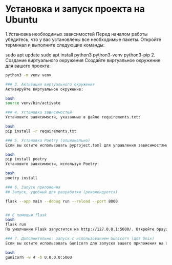 # Установка и запуск проекта на Ubuntu
1.Установка необходимых зависимостей
Перед началом работы убедитесь, что у вас установлены все необходимые пакеты. Откройте терминал и выполните следующие команды:


sudo apt update
sudo apt install python3 python3-venv python3-pip
2. Создание виртуального окружения
Создайте виртуальное окружение для вашего проекта:

```bash
python3 -m venv venv

### 3. Активация виртуального окружения
Активируйте виртуальное окружение:

bash
source venv/bin/activate

### 4. Установка зависимостей
Установите зависимости, указанные в файле requirements.txt:

bash
pip install -r requirements.txt

### 5. Установка Poetry (опционально)
Если вы хотите использовать pyproject.toml для управления зависимостями, установите Poetry:

bash
pip install poetry
Установите зависимости, используя Poetry:

bash
poetry install

### 6. Запуск приложения
## Запуск, удобный для разработки (рекомендуется)

flask --app main --debug run --reload --port 8000


## С помощью flask
bash
flask run
По умолчанию Flask запустится на http://127.0.0.1:5000/. Откройте браузер и перейдите по этому адресу, чтобы увидеть ваше приложение в действии.

### 7. Дополнительно: запуск с использованием Gunicorn (для Unix)
Если вы хотите использовать Gunicorn для запуска вашего приложения на Unix, выполните следующие команды:

bash
gunicorn -w 4 -b 0.0.0.0:5000 

